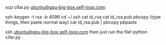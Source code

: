 scp cifar.py ubuntu@gpu-big-box.self-loop.com:

ssh-keygen -t rsa -b 4096
cd ~/.ssh
cat id_rsa
cat id_rsa.pub
pbcopy (type things, then paste normal way)
cat id_rsa.pub | pbcopy
pbpaste

ssh ubuntu@gpu-big-box.self-loop.com
then just run the file!
python cifar.py
